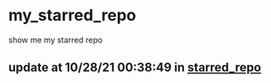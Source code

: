 # my_starred_repo
show me my starred repo

update at 10/28/21 00:38:49 in [starred_repo](./index.html)
---

